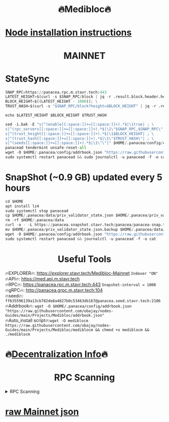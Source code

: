 <h1 align="center"> 🔥Medibloc🔥</h1>

[Node installation instructions](https://github.com/obajay/nodes-Guides/tree/main/Projects/Medibloc)
=
<h1 align="center"> MAINNET</h1>

# StateSync
```python
SNAP_RPC=https://panacea.rpc.m.stavr.tech:443
LATEST_HEIGHT=$(curl -s $SNAP_RPC/block | jq -r .result.block.header.height); \
BLOCK_HEIGHT=$((LATEST_HEIGHT - 1000)); \
TRUST_HASH=$(curl -s "$SNAP_RPC/block?height=$BLOCK_HEIGHT" | jq -r .result.block_id.hash)

echo $LATEST_HEIGHT $BLOCK_HEIGHT $TRUST_HASH

sed -i.bak -E "s|^(enable[[:space:]]+=[[:space:]]+).*$|\1true| ; \
s|^(rpc_servers[[:space:]]+=[[:space:]]+).*$|\1\"$SNAP_RPC,$SNAP_RPC\"| ; \
s|^(trust_height[[:space:]]+=[[:space:]]+).*$|\1$BLOCK_HEIGHT| ; \
s|^(trust_hash[[:space:]]+=[[:space:]]+).*$|\1\"$TRUST_HASH\"| ; \
s|^(seeds[[:space:]]+=[[:space:]]+).*$|\1\"\"|" $HOME/.panacea/config/config.toml
panacead tendermint unsafe-reset-all
wget -O $HOME/.panacea/config/addrbook.json "https://raw.githubusercontent.com/obajay/nodes-Guides/main/Projects/Medibloc/addrbook.json"
sudo systemctl restart panacead && sudo journalctl -u panacead -f -o cat
```
# SnapShot (~0.9 GB) updated every 5 hours
```python
cd $HOME
apt install lz4
sudo systemctl stop panacead
cp $HOME/.panacea/data/priv_validator_state.json $HOME/.panacea/priv_validator_state.json.backup
rm -rf $HOME/.panacea/data
curl -o - -L https://panacea.snapshot.stavr.tech/panacea/panacea-snap.tar.lz4 | lz4 -c -d - | tar -x -C $HOME/.panacea --strip-components 2
mv $HOME/.panacea/priv_validator_state.json.backup $HOME/.panacea/data/priv_validator_state.json
wget -O $HOME/.panacea/config/addrbook.json "https://raw.githubusercontent.com/obajay/nodes-Guides/main/Projects/Medibloc/addrbook.json"
sudo systemctl restart panacead && journalctl -u panacead -f -o cat
```

 <h1 align="center"> Useful Tools</h1>

🔥EXPLORER🔥:     https://explorer.stavr.tech/Medibloc-Mainnet        `Indexer "ON"` \
🔥API🔥:          https://med.api.m.stavr.tech \
🔥RPC🔥:          https://panacea.rpc.m.stavr.tech:443              `Snapshot-interval = 1000` \
🔥gRPC🔥:         http://panacea.grpc.m.stavr.tech:104 \
🔥seed🔥:      `ff635596139a13cb782de8a4827b0c53463db167@panacea.seed.stavr.tech:2106` \
🔥Addrbook🔥:  `wget -O $HOME/.panacea/config/addrbook.json "https://raw.githubusercontent.com/obajay/nodes-Guides/main/Projects/Medibloc/addrbook.json"` \
🔥Auto_install script🔥:`wget -O mediblocm https://raw.githubusercontent.com/obajay/nodes-Guides/main/Projects/Medibloc/mediblocm && chmod +x mediblocm && ./mediblocm`

🔥[Decentralization Info](https://github.com/obajay/StateSync-snapshots/tree/main/Projects/Medibloc/Decentralization)🔥
=
<h1 align="center"> RPC Scanning</h1>

<details>
<summary>RPC Scanning</summary>

<h2 align="center"> We scan nodes in real time every 4 hours. And we provide the final result of RPC endpoints.
We cannot influence the operation of these nodes in any way. </h2>


```python
If Voting Power is higher than 0 --> then the Node is a validator of the network and may be subject to attack and be a potential threat to the chain.
```
```python
We marked such validators with a red symbol
```

</details>

[raw Mainnet json](https://rpc-check.panaceam.stavr.tech/panaceam/rpc-panaceam-result.json)
=

